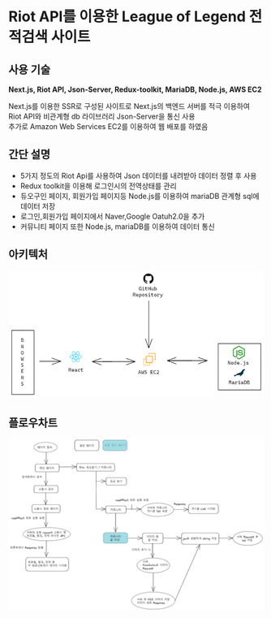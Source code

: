 # Riot API를 이용한 League of Legend 전적검색 사이트
## 사용 기술
<strong>Next.js, Riot API, Json-Server, Redux-toolkit, MariaDB, Node.js, AWS EC2</strong>
<div>Next.js를 이용한 SSR로 구성된 사이트로 Next.js의 백엔드 서버를 적극 이용하여 Riot API와 비관계형 db 라이브러리 Json-Server을 통신 사용</div>
<div>추가로 Amazon Web Services EC2를 이용하여 웹 배포를 하였음</div>

## 간단 설명
<ul>
  <li>5가지 정도의 Riot Api를 사용하여 Json 데이터를 내려받아 데이터 정렬 후 사용</li>
  <li>Redux toolkit을 이용해 로그인시의 전역상태를 관리</li>
  <li>듀오구인 페이지, 회원가입 페이지등 Node.js를 이용하여 mariaDB 관계형 sql에 데이터 저장</li>
  <li>로그인,회원가입 페이지에서 Naver,Google Oatuh2.0을 추가</li>
  <li>커뮤니티 페이지 또한 Node.js, mariaDB를 이용하여 데이터 통신</li>
</ul>

## 아키텍처
![architecture](./readmeImg/architecture.png)
## 플로우차트
![flow](./readmeImg/wewi_flow.png)
